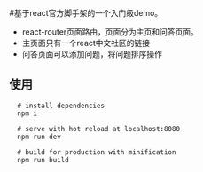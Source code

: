 #基于react官方脚手架的一个入门级demo。
* react-router页面路由，页面分为主页和问答页面。
* 主页面只有一个react中文社区的链接
* 问答页面可以添加问题，将问题排序操作



## 使用

```
  # install dependencies
  npm i 
  
  # serve with hot reload at localhost:8080
  npm run dev
  
  # build for production with minification
  npm run build
```
